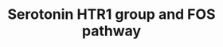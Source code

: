 ---
annotations:
- id: PW:0000854
  parent: signaling pathway
  type: Pathway Ontology
  value: serotonin signaling pathway
authors:
- Aruke
- Khanspers
- MaintBot
- AlexanderPico
- Thomas
- Andra
- Egonw
- Fehrhart
- Eweitz
description: This pathway is courtesy of Ariadne Genomics Pathway Studio.
last-edited: 2023-02-01
organisms:
- Homo sapiens
redirect_from:
- /index.php/Pathway:WP722
- /instance/WP722
- /instance/WP722_rr125272
revision: r125272
schema-jsonld:
- '@context': https://schema.org/
  '@id': https://wikipathways.github.io/pathways/WP722.html
  '@type': Dataset
  creator:
    '@type': Organization
    name: WikiPathways
  description: This pathway is courtesy of Ariadne Genomics Pathway Studio.
  keywords:
  - 1,2-Diacetin
  - 1,4,5-Insp3
  - BRAF
  - CALCIUM
  - CREB1
  - ELK1
  - ELK4
  - FOS
  - GNAI1
  - GNAI2
  - GNAI3
  - GNAO1
  - HTR1A
  - HTR1B
  - HTR1D
  - HTR1E
  - HTR1F
  - ITPR1
  - MAP2K1
  - MAP2K2
  - MAP2K3
  - MAP2K6
  - MAP3K1
  - MAPK1
  - MAPK14
  - MAPK3
  - MAPKAPK2
  - MAPKAPK3
  - PDPK1
  - PI3K
  - PKC
  - RAP1A
  - RASGRF1
  - RASGRP1
  - RHOA
  - RPS6KA5
  - SRF
  - Serotonin
  license: CC0
  name: Serotonin HTR1 group and FOS pathway
seo: CreativeWork
title: Serotonin HTR1 group and FOS pathway
wpid: WP722
---